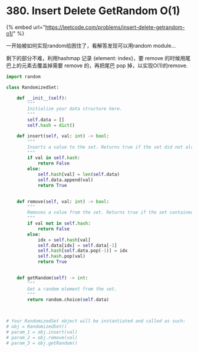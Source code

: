 # 380. Insert Delete GetRandom O\(1\)

{% embed url="https://leetcode.com/problems/insert-delete-getrandom-o1/" %}

一开始被如何实现random给困住了，看解答发现可以用random module...

剩下的部分不难，利用hashmap 记录 {element: index}，要 remove 的时候用尾巴上的元素去覆盖掉需要 remove 的，再把尾巴 pop 掉，以实现O\(1\)的remove.

```python
import random

class RandomizedSet:

    def __init__(self):
        """
        Initialize your data structure here.
        """
        self.data = []
        self.hash = dict()

    def insert(self, val: int) -> bool:
        """
        Inserts a value to the set. Returns true if the set did not already contain the specified element.
        """
        if val in self.hash: 
            return False
        else:
            self.hash[val] = len(self.data)
            self.data.append(val)
            return True
        

    def remove(self, val: int) -> bool:
        """
        Removes a value from the set. Returns true if the set contained the specified element.
        """
        if val not in self.hash: 
            return False
        else:
            idx = self.hash[val]
            self.data[idx] = self.data[-1]
            self.hash[self.data.pop(-1)] = idx
            self.hash.pop(val)
            return True
        

    def getRandom(self) -> int:
        """
        Get a random element from the set.
        """
        return random.choice(self.data)
        


# Your RandomizedSet object will be instantiated and called as such:
# obj = RandomizedSet()
# param_1 = obj.insert(val)
# param_2 = obj.remove(val)
# param_3 = obj.getRandom()
```



